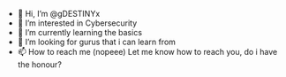 - 👋 Hi, I’m @gDESTINYx
- 👀 I’m interested in Cybersecurity
- 🌱 I’m currently learning the basics
- 💞️ I’m looking for gurus that i can learn from
- 📫 How to reach me (nopeee) Let me know how to reach you, do i have the honour?

<!---
gDESTINYx/gDESTINYx is a ✨ special ✨ repository because its `README.md` (this file) appears on your GitHub profile.
You can click the Preview link to take a look at your changes.
--->
